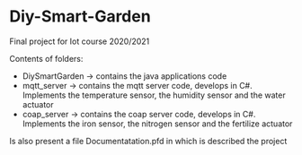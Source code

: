 # Diy-Smart-Garden
Final project for Iot course 2020/2021

Contents of folders:
- DiySmartGarden -> contains the java applications code
- mqtt_server -> contains the mqtt server code, develops in C#. Implements the temperature sensor, the humidity sensor and the water actuator
- coap_server -> contains the coap server code, develops in C#. Implements the iron sensor, the nitrogen sensor and the fertilize actuator

Is also present a file Documentatation.pfd in which is described the project
